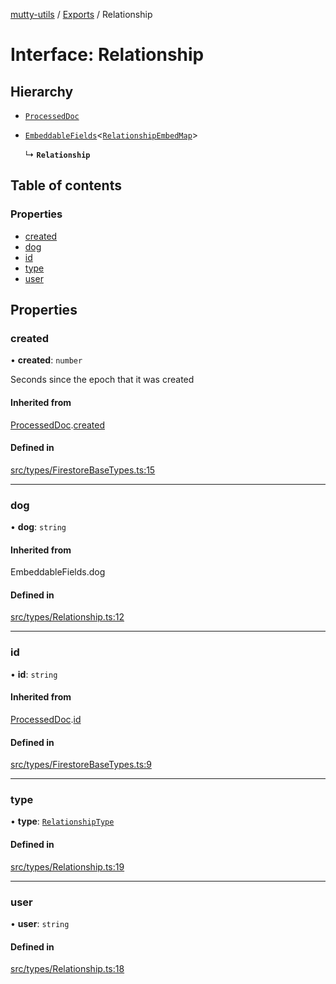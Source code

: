 [mutty-utils](../README.md) / [Exports](../modules.md) / Relationship

# Interface: Relationship

## Hierarchy

- [`ProcessedDoc`](ProcessedDoc.md)

- [`EmbeddableFields`](../modules.md#embeddablefields)<[`RelationshipEmbedMap`](../modules.md#relationshipembedmap)\>

  ↳ **`Relationship`**

## Table of contents

### Properties

- [created](Relationship.md#created)
- [dog](Relationship.md#dog)
- [id](Relationship.md#id)
- [type](Relationship.md#type)
- [user](Relationship.md#user)

## Properties

### created

• **created**: `number`

Seconds since the epoch that it was created

#### Inherited from

[ProcessedDoc](ProcessedDoc.md).[created](ProcessedDoc.md#created)

#### Defined in

[src/types/FirestoreBaseTypes.ts:15](https://github.com/jonlaing/mutty-utils/blob/3aaf626/src/types/FirestoreBaseTypes.ts#L15)

___

### dog

• **dog**: `string`

#### Inherited from

EmbeddableFields.dog

#### Defined in

[src/types/Relationship.ts:12](https://github.com/jonlaing/mutty-utils/blob/3aaf626/src/types/Relationship.ts#L12)

___

### id

• **id**: `string`

#### Inherited from

[ProcessedDoc](ProcessedDoc.md).[id](ProcessedDoc.md#id)

#### Defined in

[src/types/FirestoreBaseTypes.ts:9](https://github.com/jonlaing/mutty-utils/blob/3aaf626/src/types/FirestoreBaseTypes.ts#L9)

___

### type

• **type**: [`RelationshipType`](../modules.md#relationshiptype)

#### Defined in

[src/types/Relationship.ts:19](https://github.com/jonlaing/mutty-utils/blob/3aaf626/src/types/Relationship.ts#L19)

___

### user

• **user**: `string`

#### Defined in

[src/types/Relationship.ts:18](https://github.com/jonlaing/mutty-utils/blob/3aaf626/src/types/Relationship.ts#L18)
